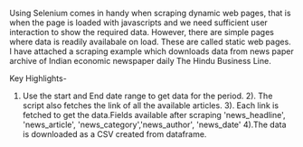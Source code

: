 Using Selenium comes in handy when scraping dynamic web pages, that is when the page is loaded with javascripts and we need sufficient user interaction to show the required data. However, there are simple pages where data is readily availabale on load. These are called static web pages. I have attached a scraping example which downloads data from news paper archive of Indian economic newspaper daily The Hindu Business Line.

Key Highlights-
1) Use the start and End date range to get data for the period.
2). The script also fetches the link of all the available articles.
3). Each link is fetched to get the data.Fields available after scraping
'news_headline', 'news_article', 'news_category','news_author', 'news_date'
4).The data is downloaded as a CSV created from dataframe.  
